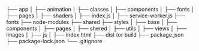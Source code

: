 ├── app
│ ├── animation
│ ├── classes
│ ├── components
│ ├── fonts
│ ├── pages
│ ├── shaders
│ ├── index.js
│ ├── service-worker.js
├── fonts
├── node-modules
├── shared
├── styles
│ ├── base
│ ├── components
│ ├── pages
│ ├── shered
│ ├── utils
│ ├── views
│ ├── images
│ ├── js
│ ├── index.html
├── dist (or build
├── package.json
├── package-lock.json
└── .gitignore
